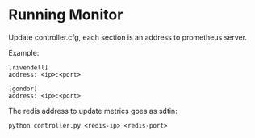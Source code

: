 # Running Monitor

Update controller.cfg, each section is an address to prometheus server.

Example:

```
[rivendell]
address: <ip>:<port>

[gondor]
address: <ip>:<port>
```

The redis address to update metrics goes as sdtin:

```
python controller.py <redis-ip> <redis-port>
```